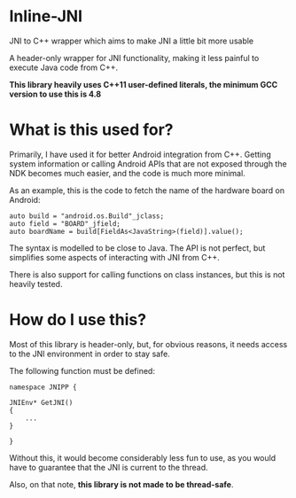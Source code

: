 # Inline-JNI
JNI to C++ wrapper which aims to make JNI a little bit more usable

A header-only wrapper for JNI functionality, making it less painful to execute Java code from C++.

**This library heavily uses C++11 user-defined literals, the minimum GCC version to use this is 4.8**

# What is this used for?
Primarily, I have used it for better Android integration from C++. Getting system information or calling Android APIs that are not exposed through the NDK becomes much easier, and the code is much more minimal.

As an example, this is the code to fetch the name of the hardware board on Android:

    auto build = "android.os.Build"_jclass;
    auto field = "BOARD"_jfield;
    auto boardName = build[FieldAs<JavaString>(field)].value();

The syntax is modelled to be close to Java. The API is not perfect, but simplifies some aspects of interacting with JNI from C++.

There is also support for calling functions on class instances, but this is not heavily tested.

# How do I use this?

Most of this library is header-only, but, for obvious reasons, it needs access to the JNI environment in order to stay safe.

The following function must be defined:

    namespace JNIPP {
    
    JNIEnv* GetJNI()
    {
        ...
    }
    
    }
    
Without this, it would become considerably less fun to use, as you would have to guarantee that the JNI is current to the thread.

Also, on that note, **this library is not made to be thread-safe**.
